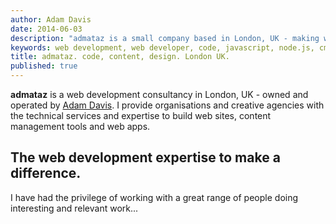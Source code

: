 ```yaml
---
author: Adam Davis  
date: 2014-06-03  
description: "admataz is a small company based in London, UK - making websites for great clients since 1998"
keywords: web development, web developer, code, javascript, node.js, cms, database, php, consultancy, drupal
title: admataz. code, content, design. London UK. 
published: true
---
```


**admataz** is a web development consultancy in London, UK - owned and operated by [Adam Davis](/adam-davis). I provide organisations and creative agencies with the technical services and expertise to build web sites, content management tools and web apps. 

## The web development expertise to make a difference.
I have had the privilege of working with a great range of people doing interesting and relevant work...
